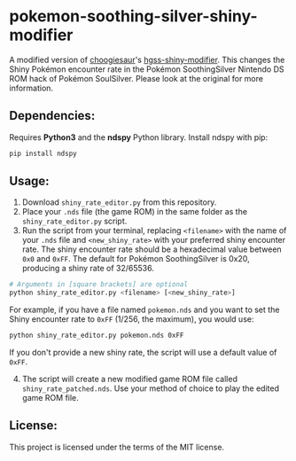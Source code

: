 # pokemon-soothing-silver-shiny-modifier

A modified version of [choogiesaur](https://github.com/choogiesaur)'s [hgss-shiny-modifier](https://github.com/choogiesaur/hgss-shiny-modifier). This changes the Shiny Pokémon encounter rate in the Pokémon SoothingSilver Nintendo DS ROM hack of Pokémon SoulSilver. Please look at the original for more information.

## Dependencies:
Requires **Python3** and the **ndspy** Python library. Install ndspy with pip:

```bash
pip install ndspy
```

## Usage:
1. Download `shiny_rate_editor.py` from this repository. 
2. Place your `.nds` file (the game ROM) in the same folder as the `shiny_rate_editor.py` script.
3. Run the script from your terminal, replacing `<filename>` with the name of your `.nds` file and `<new_shiny_rate>` with your preferred shiny encounter rate. The shiny encounter rate should be a hexadecimal value between `0x0` and `0xFF`. The default for Pokémon SoothingSilver is 0x20, producing a shiny rate of 32/65536.

```bash
# Arguments in [square brackets] are optional
python shiny_rate_editor.py <filename> [<new_shiny_rate>]
```

For example, if you have a file named `pokemon.nds` and you want to set the Shiny encounter rate to `0xFF` (1/256, the maximum), you would use:

```bash
python shiny_rate_editor.py pokemon.nds 0xFF
```

If you don't provide a new shiny rate, the script will use a default value of `0xFF`.

4. The script will create a new modified game ROM file called `shiny_rate_patched.nds`. Use your method of choice to play the edited game ROM file.

## License:
This project is licensed under the terms of the MIT license.
